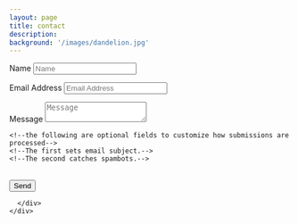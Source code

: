 ```yaml
---
layout: page
title: contact
description: 
background: '/images/dandelion.jpg'
---
```


  <div class="container">
    <div class="row">
      <div class="col-lg-8 col-md-10 mx-auto">

<form id="contactform" action="//formspree.io/tom.on.github@gmail.com" method="POST" accept-charset="utf-8">

  <div class="control-group">
    <div class="form-group floating-label-form-group controls">
      <label>Name</label>
    <input type="text" name="name" class="form-control" placeholder="Name" required data-validation-required-message="Please enter your name.">
      <p class="help-block text-danger"></p>
    </div>
  </div>

  <div class="control-group">
    <div class="form-group floating-label-form-group controls">
      <label>Email Address</label>
    <input type="email" name="_replyto" class="form-control" placeholder="Email Address" required data-validation-required-message="Please enter your email address.">
      <p class="help-block text-danger"></p>
    </div>
  </div>

  <div class="control-group">
    <div class="form-group floating-label-form-group controls">
      <label>Message</label>
    <textarea name="message" class="form-control" placeholder="Message" required data-validation-required-message="Please enter a message."></textarea>
      <p class="help-block text-danger"></p>
    </div>
  </div>

    <!--the following are optional fields to customize how submissions are processed-->
    <!--The first sets email subject.-->
    <!--The second catches spambots.-->

  <input type="hidden" name="_subject" value="Sent from blog Contact form." />
  <input type="text" name="_gotcha" style="display:none" />
  <input type="hidden" name="_next" value="#" />

  <br>
  <div id="success"></div>
  <div class="form-group">
    <input type="submit" class="btn btn-primary" value="Send">
  </div>
</form>

      </div>
    </div>
  </div>
